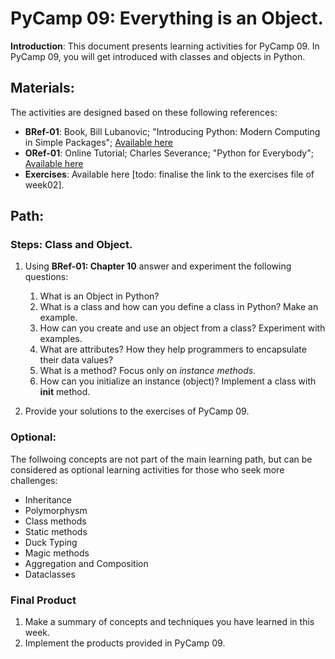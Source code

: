 # PyCamp 09: Everything is an Object.

**Introduction**: This document presents learning activities for PyCamp 09. In PyCamp 09, you will get introduced with classes and objects in Python. 

## Materials:

The activities are designed based on these following references:

- **BRef-01**: Book, Bill Lubanovic; "Introducing Python: Modern Computing in Simple Packages"; [Available here](https://www.oreilly.com/library/view/introducing-python-2nd/9781492051374/) 
- **ORef-01**: Online Tutorial; Charles Severance; "Python for Everybody"; [Available here](https://books.trinket.io/pfe/index.html)
- **Exercises**: Available here [todo: finalise the link to the exercises file of week02].


## Path:

### Steps: Class and Object.

1. Using **BRef-01: Chapter 10** answer and experiment the following questions:
   1. What is an Object in Python?
   2. What is a class and how can you define a class in Python? Make an example.
   3. How can you create and use an object from a class? Experiment with examples.
   4. What are attributes? How they help programmers to encapsulate their data values?
   5. What is a method? Focus only on *instance methods*.
   5. How can you initialize an instance (object)? Implement a class with **__init__** method.
   
2. Provide your solutions to the exercises of PyCamp 09. 

### Optional:
The follwoing concepts are not part of the main learning path, but can be considered as optional learning activities for those who seek more challenges:

- Inheritance
- Polymorphysm
- Class methods
- Static methods
- Duck Typing
- Magic methods
- Aggregation and Composition
- Dataclasses

### Final Product

1. Make a summary of concepts and techniques you have learned in this week.
2. Implement the products provided in PyCamp 09. 





